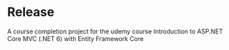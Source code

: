 # Release 
 A course completion project for the udemy course Introduction to ASP.NET Core MVC (.NET 6) with Entity Framework Core
